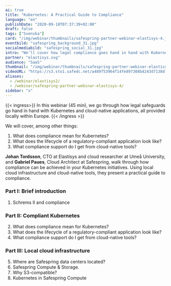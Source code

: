 ```yaml
---
ai: true
title: "Kubernetes: A Practical Guide to Compliance"
language: "en"
publishDate: "2020-09-18T07:37:39+02:00"
draft: false
tags: ["Svenska"]
card: "/img/webinar/thumbnails/safespring-partner-webinar-elastisys-4.jpg"
eventbild: "safespring_background_31.jpg"
socialmediabild: "safespring_social_31.jpg"
intro: "We’ll cover how legal compliance goes hand in hand with Kubernetes and cloud-native applications."
partner: "elastisys.svg"
audience: "SaaS"
thumbnail: "/img/webinar/thumbnails/safespring-partner-webinar-elastisys-4.jpg"
videoURL: "https://s3.sto1.safedc.net/a489f53964f14fe897308b4243d7138d:processedvideos/safespring-partner-webinar-elastisys-4/master.m3u8"
aliases:
  - /webinar/elastisys2/
  - /webinar/safespring-partner-webinar-elastisys-4/
sidebar: "x"
---
```

{{< ingress>}}
In this webinar (45 min), we go through how legal safeguards go hand in hand with Kubernetes and cloud-native applications, all provided locally within Europe.
{{< /ingress >}}

We will cover, among other things:

1. What does compliance mean for Kubernetes?
2. What does the lifecycle of a regulatory-compliant application look like?
3. What compliance support do I get from cloud-native tools?

**Johan Tordsson**, CTO at Elastisys and cloud researcher at Umeå University, and **Gabriel Paues**, Cloud Architect at Safespring, walk through how compliance can be achieved in your Kubernetes initiatives. Using local cloud infrastructure and cloud-native tools, they present a practical guide to compliance.

### Part I: Brief introduction

1. Schrems II and compliance

### Part II: Compliant Kubernetes

2. What does compliance mean for Kubernetes?
3. What does the lifecycle of a regulatory-compliant application look like?
4. What compliance support do I get from cloud-native tools?

### Part III: Local cloud infrastructure

5. Where are Safespring data centers located?
6. Safespring Compute & Storage.
7. Why S3-compatible?
8. Kubernetes in Safespring Compute